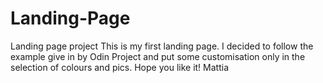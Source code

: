 # Landing-Page
Landing page project
This is my first landing page. I decided to follow the example give in by Odin Project and put some customisation only in the selection of colours and pics. Hope you like it! Mattia
